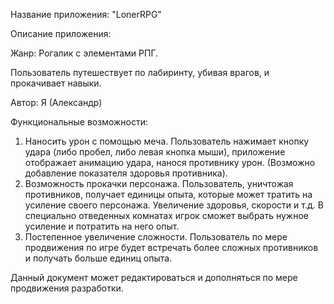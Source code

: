 Название приложения: "LonerRPG"

Описание приложения:

Жанр: Рогалик с элементами РПГ.

Пользователь путешествует по лабиринту, убивая врагов, и прокачивает навыки.

Автор: Я (Александр)

Функциональные возможности:
 1. Наносить урон с помощью меча. Пользователь нажимает кнопку удара (либо пробел, либо левая кнопка мыши), приложение отображает анимацию удара, нанося противнику урон. (Возможно добавление показателя здоровья противника).
 2. Возможность прокачки персонажа. Пользователь, уничтожая противников, получает единицы опыта, которые может тратить на усиление своего персонажа. Увеличение здоровья, скорости и т.д. В специально отведенных комнатах игрок сможет выбрать нужное усиление и потратить на него опыт.
 3. Постепенное увеличение сложности. Пользователь по мере продвижения по игре будет встречать более сложных противников и получать больше единиц опыта.

Данный документ может редактироваться и дополняться по мере продвижения разработки.
